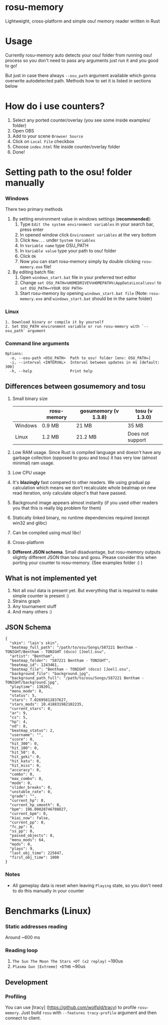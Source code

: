 # rosu-memory

Lightweight, cross-platform and simple osu! memory reader written in Rust

# Usage
Currently rosu-memory auto detects your osu! folder from running osu!
process so you don't need to pass any arguments just run it and you
good to go!

But just in case there always `--osu_path` argument available which
gonna overwrite autodetected path. Methods how to set it is listed
in sections below

# How do i use counters?
1. Select any ported counter/overlay (you see some inside examples/ folder)
2. Open OBS
3. Add to your scene `Browser Source`
4. Click on `Local File` checkbox
5. Choose `index.html` file inside counter/overlay folder
6. Done!

# Setting path to the osu! folder manually
### Windows
There two primary methods
1. By setting environment value in windows settings (**recommended**):
	1.  Type `Edit the system environment variables` in your search bar, press enter
	2.  In opened window click `Environment variables` at the very bottom
	3.  Click `New...` under `System Variables` 
	4. In `Variable name` type OSU_PATH
	5. In `Variable value` type your path to osu! folder
	6. Click `Ok`
	7. Now you can start rosu-memory simply by double clicking `rosu-memory.exe` file!
2. By editing batch file:
	1. Open `windows_start.bat` file in your preferred text editor
	2. Change `set OSU_PATH=%HOMEDRIVE%%HOMEPATH%\AppData\Local\osu!` to `set OSU_PATH=<YOUR OSU PATH>`
	3. Start rosu-memory by opening `windows_start.bat file` (Note: `rosu-memory.exe` and `windows_start.bat` should be in the same folder)
### Linux  
	1. Download binary or compile it by yourself
	2. Set OSU_PATH environment variable or run rosu-memory with `--osu_path` argument

### Command line arguments
```
Options:
  -o, --osu-path <OSU_PATH>  Path to osu! folder [env: OSU_PATH=]
  -i, --interval <INTERVAL>  Interval between updates in ms [default: 300]
  -h, --help                 Print help
```

## Differences between gosumemory and tosu
1. Small binary size

	|         | rosu-memory  | gosumemory (v 1.3.8) |     tosu (v 1.3.0)   |
	|-------- | ------------ | --------------------- | -------------------  |
	| Windows | 0.9 MB       | 21 MB                 | 35 MB                |
	| Linux   | 1.2 MB       | 21.2 MB               | Does not support     |

2. Low RAM usage. Since Rust is compiled language and doesn't have any garbage collection (opposed to gosu and tosu) it has very low (almost minimal) ram usage.
3. Low CPU usage
4. It's **blazingly** fast compared to other readers. We using gradual pp calculation which means we don't recalculate whole beatmap on new read iteration, only calculate object's that have passed.
5. Background image appears almost instanlty (if you used other readers you that this is really big problem for them)
6. Statically linked binary, no runtime dependencies required (except win32 and glibc)
7. Can be compiled using musl libc!
8. Cross-platform
9. **Different JSON schema**. Small disadvantage, but rosu-memory outputs slightly different JSON than tosu and gosu. Please consider this when porting your counter to rosu-memory. (See examples folder :) ) 

## What is not implemented yet
1. Not all osu! data is present yet. But everything that is required to make simple counter is present :)
2. Strains graph
3. Any tournament stuff 
4. And many others :)

## JSON Schema
```
{
  "skin": "lain's skin",
  "beatmap_full_path": "/path/to/osu/Songs/587221 Bentham - TONIGHT/Bentham - TONIGHT (dsco) [Joel].osu",
  "artist": "Bentham",
  "beatmap_folder": "587221 Bentham - TONIGHT",
  "beatmap_id": 1243461,
  "beatmap_file": "Bentham - TONIGHT (dsco) [Joel].osu",
  "background_file": "background.jpg",
  "background_path_full": "/path/to/osu/Songs/587221 Bentham - TONIGHT/background.jpg",
  "playtime": 138201,
  "menu_mode": 0,
  "status": 5,
  "stars": 7.02695812837627,
  "stars_mods": 10.418831982102235,
  "current_stars": 0,
  "ar": 9,
  "cs": 5,
  "hp": 4,
  "od": 8,
  "beatmap_status": 2,
  "username": "",
  "score": 0,
  "hit_300": 0,
  "hit_100": 0,
  "hit_50": 0,
  "hit_geki": 0,
  "hit_katu": 0,
  "hit_miss": 0,
  "accuracy": 0,
  "combo": 0,
  "max_combo": 0,
  "mode": 0,
  "slider_breaks": 0,
  "unstable_rate": 0,
  "grade": "",
  "current_hp": 0,
  "current_hp_smooth": 0,
  "bpm": 196.00028746708827,
  "current_bpm": 0,
  "kiai_now": false,
  "current_pp": 0,
  "fc_pp": 0,
  "ss_pp": 0,
  "passed_objects": 0,
  "menu_mods": 64,
  "mods": 0,
  "plays": 9,
  "last_obj_time": 225847,
  "first_obj_time": 1000
}
```
### Notes
- All gameplay data is reset when leaving `Playing` state, so you don't need to do this manually in your counter

# Benchmarks (Linux)
### Static addresses reading
Around ~600 ms
### Reading loop
1. `The Sun The Moon The Stars +DT (x2 replay)`
	~190us
2. `Plasma Gun [Extreme] +DTHD`
	~90us

## Development
### Profiling
You can use [tracy] (https://github.com/wolfpld/tracy) to profile `rosu-memory`. 
Just build `rosu` with `--features tracy-profile` argument and then connect to client.
